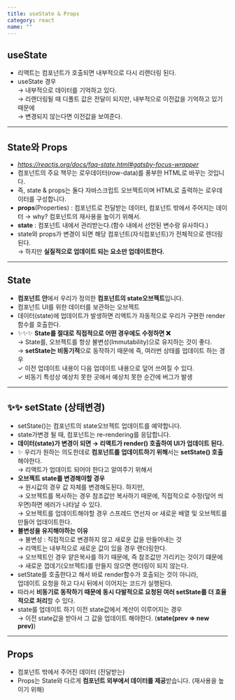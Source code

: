 ```yaml
---
title: useState & Props
category: react
name: ""
---
```


## useState

- 리액트는 컴포넌트가 호출되면 내부적으로 다시 리랜더링 된다.
- useState 경우  
  → 내부적으로 데이터를 기억하고 있다.  
  → 리랜더링될 때 디폴트 값은 전달이 되지만, 내부적으로 이전값을 기억하고 있기 때문에  
  → 변경되지 않는다면 이전값을 보여준다.

---

## State와 Props

- *https://reactjs.org/docs/faq-state.html#gatsby-focus-wrapper*
- 컴포넌트의 주요 책무는 로우데이터(row-data)를 풍부한 HTML로 바꾸는 것입니다.
- 즉, state & props는 둘다 자바스크립트 오브젝트이며 HTML로 출력하는 로우데이터를 구성합니다.
- **props**(Properties) : 컴포넌트로 전달받는 데이터, 컴포넌트 밖에서 주어지는 데이터
  → why? 컴포넌트의 재사용을 높이기 위해서.
- **state** : 컴포넌트 내에서 관리받는다.(함수 내에서 선언된 변수랑 유사하다.)
- state와 props가 변경이 되면 해당 컴포넌트(자식컴포넌트)가 전체적으로 렌더링된다.  
  → 하지만 **실질적으로 업데이트 되는 요소만 업데이트한다.**

---

## State

- **컴포넌트 안**에서 우리가 정의한 **컴포넌트의 state오브젝트**입니다.
- 컴포넌트 UI를 위한 데이터를 보관하는 오브젝트
- 데이터(state)에 업데이트가 발생하면 리액트가 자동적으로 우리가 구현한 render 함수를 호출한다.
- ✨✨✨ **State를 절대로 직접적으로 어떤 경우에도 수정하면 ❌**  
  → State를, 오브젝트를 항상 불변성(Immutability)으로 유지하는 것이 좋다.  
  → **setState는 비동기적**으로 동작하기 때문에 즉, 여러번 상태를 업데이트 하는 경우  
   ✓ 이전 업데이트 내용이 다음 업데이트 내용으로 덮어 쓰여질 수 있다.  
   ✓ 비동기 특성상 예상치 못한 곳에서 예상치 못한 순간에 버그가 발생

---

## ✨✨ setState (상태변경)

- setState()는 컴포넌트의 state오브젝트 업데이트를 예약합니다.
- state가변경 될 때, 컴포넌트는 re-rendering를 응답합니다.
- **데이터(state)가 변경이 되면 → 리액트가 render() 호출하여 UI가 업데이트 된다.**
- ✨ 우리가 원하는 의도한데로 **컴포넌트를 업데이트하기 위해**서는 **setState() 호출**해야한다.  
  → 리액트가 업데이트 되어야 한다고 알여주기 위해서
- **오브젝트 state를 변경해야할 경우**  
  → 원시값의 경우 값 자체를 변경해도된다. 하지만,  
  → 오브젝트를 복사하는 경우 참조값만 복사하기 때문에, 직접적으로 수정(덮어 씌우면)하면 에러가 나타날 수 있다.  
  → 오브젝트를 업데이트해야할 경우 스프레드 연선자 or 새로운 배열 및 오브젝트를 만들어 업데이트한다.
- **불변성을 유지해야하는 이유**  
  → 불변성 : 직접적으로 변경하지 않고 새로운 값을 만들어내는 것  
  → 리액트는 내부적으로 새로운 값이 있을 경우 랜더링한다.  
  → 오브젝트인 경우 얕은복사를 하기 때문에, 즉 참조값만 가리키는 것이기 떄문에  
  → 새로운 껍데기(오브젝트)를 만들지 않으면 랜더링이 되지 않는다.
- setState를 호출한다고 해서 바로 render함수가 호출되는 것이 아니라,  
  업데이트 요청을 하고 다시 뒤에서 이어지는 코드가 실행된다.
- 따라서 **비동기로 동작하기 때문에 동시 다발적으로 요청된 여러 setState를 더 효율적으로 처리**할 수 있다.
- state를 업데이트 하기 이전 state값에서 계산이 이루어지는 경우  
  → 이전 state값을 받아서 그 값을 업데이트 해야한다. (**state(prev => new prev)**)

---

## Props

- 컴포넌트 밖에서 주어진 데이터 (전달받는)
- Props는 State와 다르게 **컴포넌트 외부에서 데이터를 제공**받습니다. (재사용을 높이기 위해)

